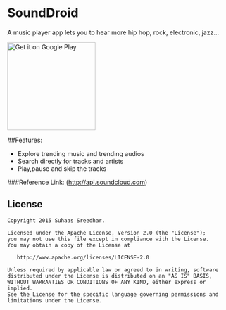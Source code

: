 # SoundDroid
A music player app lets you to hear more hip hop, rock, electronic, jazz...

<a href="https://play.google.com/store/apps/details?id=com.suhaas.sounddroid&hl=en&utm_source=global_co&utm_medium=prtnr&utm_content=Mar2515&utm_campaign=PartBadge&pcampaignid=MKT-AC-global-none-all-co-pr-py-PartBadges-Oct1515-1"><img width="200" alt="Get it on Google Play" src="https://play.google.com/intl/en_us/badges/images/apps/en-play-badge-border.png" /></a>

##Features:
* Explore trending music and trending audios
* Search directly for tracks and artists
* Play,pause and skip the tracks

###Reference Link:
(http://api.soundcloud.com)

License
-------

    Copyright 2015 Suhaas Sreedhar.

    Licensed under the Apache License, Version 2.0 (the "License");
    you may not use this file except in compliance with the License.
    You may obtain a copy of the License at

       http://www.apache.org/licenses/LICENSE-2.0

    Unless required by applicable law or agreed to in writing, software
    distributed under the License is distributed on an "AS IS" BASIS,
    WITHOUT WARRANTIES OR CONDITIONS OF ANY KIND, either express or implied.
    See the License for the specific language governing permissions and
    limitations under the License.
